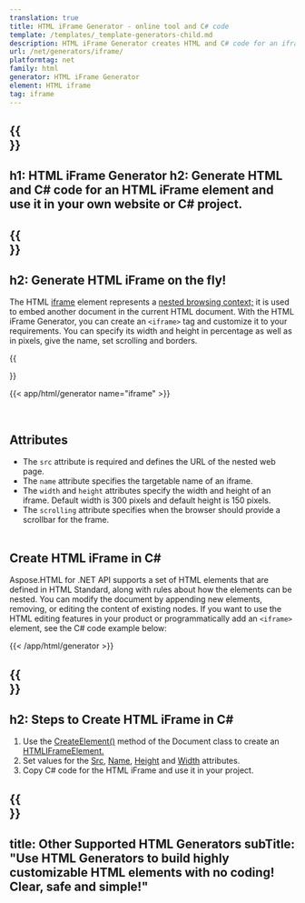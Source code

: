 ```yaml
---
translation: true
title: HTML iFrame Generator - online tool and C# code
template: /templates/_template-generators-child.md
description: HTML iFrame Generator creates HTML and C# code for an iframe element. Preview the result and copy the generated code to your website.
url: /net/generators/iframe/
platformtag: net
family: html
generator: HTML iFrame Generator
element: HTML iframe
tag: iframe
---
```


{{<section banner>}}
---
h1: HTML iFrame Generator
h2: Generate HTML and C# code for an HTML iFrame element and use it in your own website or C# project.
---

{{<section overview>}}
---
h2: Generate HTML iFrame on the fly!
---

The HTML [iframe](https://html.spec.whatwg.org/multipage/iframe-embed-object.html#the-iframe-element) element represents a [nested browsing context;](https://html.spec.whatwg.org/multipage/browsers.html#nested-browsing-context) it is used to embed another document in the current HTML document. With the HTML iFrame Generator, you can create an `<iframe>` tag and customize it to your requirements. You can specify its width and height in percentage as well as in pixels, give the name, set scrolling and borders.

{{<section plugin>}}

{{< app/html/generator name="iframe" >}}

<br>
<h2> Attributes </h2>

 - The `src` attribute is required and defines the URL of the nested web page.
 - The `name` attribute specifies the targetable name of an iframe.
 - The `width` and `height` attributes specify the width and height of an iframe. Default width is 300 pixels and default height is 150 pixels.
 - The `scrolling` attribute specifies when the browser should provide a scrollbar for the frame.
 <br><br>

<h2> Create HTML iFrame in C#</h2>

Aspose.HTML for .NET API supports a set of HTML elements that are defined in HTML Standard, along with rules about how the elements can be nested. You can modify the document by appending new elements, removing, or editing the content of existing nodes. If you want to use the HTML editing features in your product or programmatically add an `<iframe>` element, see the C# code example below:

{{< /app/html/generator >}}

{{<section steps>}}
---
h2: Steps to Create HTML iFrame in C#
---

1.  Use the [CreateElement()](https://reference.aspose.com/html/net/aspose.html.dom/document/createelement/) method of the Document class to create an [HTMLIFrameElement.](https://reference.aspose.com/html/net/aspose.html/htmliframeelement/)
2. Set values for the [Src](https://reference.aspose.com/html/net/aspose.html/htmliframeelement/src/), [Name](https://reference.aspose.com/html/net/aspose.html/htmliframeelement/name/), [Height](https://reference.aspose.com/html/net/aspose.html/htmliframeelement/height/) and [Width](https://reference.aspose.com/html/net/aspose.html/htmliframeelement/width/) attributes.
3. Copy C# code for the HTML iFrame and use it in your project.

{{<section other-generators>}}
---
title: Other Supported HTML Generators
subTitle: "Use HTML Generators to build highly customizable HTML elements with no coding! Clear, safe and simple!"
---